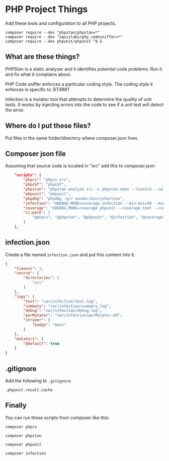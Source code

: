 # PHP Project Things

Add these tools and configuration to all PHP projects.

    composer require --dev "phpstan/phpstan=*"
    composer require --dev "squizlabs/php_codesniffer=*"
    composer require --dev phpunit/phpunit ^9.5

## What are these things?

PHPStan is a static analyzer and it identifies potential code problems.
Run it and fix what it complains about.

PHP Code sniffer enforces a particular coding style.
The coding style it enforces is specific to 3iT/RMT

Infection is a mutator tool that attempts to determine the quality of unit tests.
It works by injecting errors into the code to see if a unit test will detect the error.

## Where do I put these files?

Put files in the same folder/directory where composer.json lives.

## Composer json file

Assuming that source code is located in "src" add this to composer.json

```json
    "scripts": {
        "phpcs": "phpcs src",
        "phpcbf": "phpcbf",
        "phpstan": "phpstan analyze src -c phpstan.neon --level=3 --no-progress -vv --memory-limit=-1",
        "phpunit": "phpunit",
        "phpdbg": "phpdbg -qrr vendor/bin/infection",
        "infection": "XDEBUG_MODE=coverage infection --min-msi=50 --min-covered-msi=50 --log-verbosity=all",
        "coverage": "XDEBUG_MODE=coverage phpunit --coverage-text --coverage-html ./var/coverage/html --coverage-clover ./var/coverage/clover.xml",
        "ci:pack": [
            "@phpcs", "@phpstan", "@phpunit", "@infection", "@coverage"
        ]
    },
```

## infection.json

Create a file named `infection.json` and put this content into it.

```json
{
    "timeout": 1,
    "source": {
        "directories": [
            "src"
        ]
    },
    "logs": {
        "text": "var/infection/text.log",
        "summary": "var/infection/summary.log",
        "debug": "var/infection/debug.log",
        "perMutator": "var/infection/perMutator.md",
        "stryker": {
            "badge": "main"
        }
    },
    "mutators": {
        "@default": true
    }
}
```

## .gitignore

Add the following to `.gitignore`.

    .phpunit.result.cache

## Finally

You can run these scripts from composer like this:

    composer phpcs
    
    composer phpstan
    
    composer phpunit
    
    composer infection
